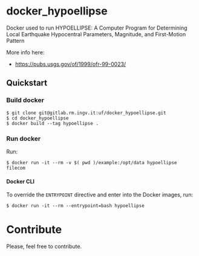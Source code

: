 # docker_hypoellipse

Docker used to run HYPOELLIPSE: A Computer Program for Determining Local Earthquake Hypocentral Parameters, Magnitude, and First-Motion Pattern

More info here:
- https://pubs.usgs.gov/of/1999/ofr-99-0023/

## Quickstart
### Build docker
```
$ git clone git@gitlab.rm.ingv.it:uf/docker_hypoellipse.git
$ cd docker_hypoellipse
$ docker build --tag hypoellipse . 
```

### Run docker
Run:
```
$ docker run -it --rm -v $( pwd )/example:/opt/data hypoellipse filecom
```

#### Docker CLI
To override the `ENTRYPOINT` directive and enter into the Docker images, run:
```
$ docker run -it --rm --entrypoint=bash hypoellipse
```

# Contribute
Please, feel free to contribute.
